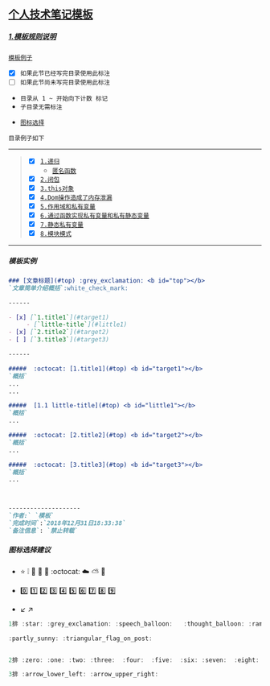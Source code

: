 ## [个人技术笔记模板](#)  <b id="top"></b>

##### [1.模板规则说明](#top)
[`模板例子`](https://github.com/kickgod/Front-End/blob/master/Javascript/Javascript5/JavaScriptFunction.md)

  - [x] `如果此节已经写完目录使用此标注 ` 
  - [ ] `如果此节尚未写完目录使用此标注 ` 
  * `目录从 1 ~ 开始向下计数 标记`
  * `子目录无需标注`
  - [`图标选择`](https://github.com/guodongxiaren/README/blob/master/emoji.md)


`目录例子如下`

----
  
> - [x] [`1.递归`](#proto) 
>    * [`匿名函数`](#lambda)
> - [x] [`2.闭包`](#close) 
> - [x] [`3.this对象`](#this)
> - [x] [`4.Dom操作造成了内存泄漏`](#lost)
> - [x] [`5.作用域和私有变量`](#inner)
> - [x] [`6.通过函数实现私有变量和私有静态变量`](#private)
> - [x] [`7.静态私有变量`](#static)
> - [x] [`8.模块模式`](#module)

----

##### 模板实例
```markdown
### [文章标题](#top) :grey_exclamation: <b id="top"></b>
`文章简单介绍概括`:white_check_mark:

------

- [x] [`1.title1`](#target1)
     - [`little-title`](#little1)
- [x] [`2.title2`](#target2)
- [ ] [`3.title3`](#target3)

------

#####  :octocat: [1.title1](#top) <b id="target1"></b> 
`概括`
...
...

#####  [1.1 little-title](#top) <b id="little1"></b> 
`概括`
...

#####  :octocat: [2.title2](#top) <b id="target2"></b> 
`概括`
...

#####  :octocat: [3.title3](#top) <b id="target3"></b> 
`概括`
...



--------------------
`作者:` `模板` 
`完成时间`:`2018年12月31日18:33:38`
`备注信息`: `禁止转载` 
```

##### 图标选择建议
- :star:  :grey_exclamation:  :speech_balloon:   :thought_balloon:  :ram:  :octocat:  :cloud:  :partly_sunny: :triangular_flag_on_post:

- :zero: :one: :two: :three:  :four:  :five:  :six: :seven:  :eight: :nine:

- :arrow_lower_left: :arrow_upper_right:

```c#
1排 :star: :grey_exclamation: :speech_balloon:   :thought_balloon: :ram: :octocat: :cloud:

:partly_sunny: :triangular_flag_on_post:


2排 :zero: :one: :two: :three:  :four:  :five:  :six: :seven:  :eight: :nine:

3排 :arrow_lower_left: :arrow_upper_right:
```
